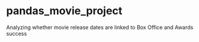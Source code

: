 # pandas_movie_project
Analyzing whether movie release dates are linked to Box Office and Awards success
